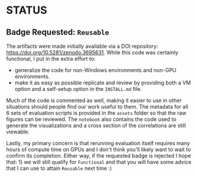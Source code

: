 # STATUS

## Badge Requested: `Reusable`

The artifacts were made initially available via a DOI repository: https://doi.org/10.5281/zenodo.3695631. While this code was certainly functional, I put in the extra effort to:
 - generalize the code for non-Windows environments and non-GPU environments.
 - make it as easy as possible replicate and review by providing both a VM option and a self-setup option in the `INSTALL.md` file. 

Much of the code is commented as well, making it easier to use in other situations should people find our work useful to them. The metadata for all 6 sets of evaluation scripts is provided in the `assets` folder so that the raw figures can be reviewed. The `notebook` also contains the code used to generate the visualizations and a cross section of the correlations are still viewable. 

Lastly, my primary concern is that rerunning evaluation itself requires many hours of compute time on GPUs and I don't think you'll likely want to wait to confirm its completion. Either way, if the requested badge is rejected I hope that: 1) we will still qualify for `Functional` and that you will have some advice that I can use to attain `Reusable` next time :)